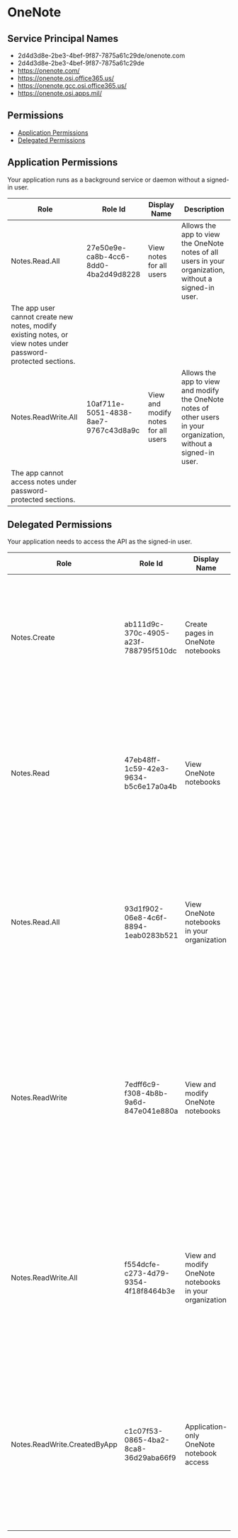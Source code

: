 # OneNote
## Service Principal Names
- 2d4d3d8e-2be3-4bef-9f87-7875a61c29de/onenote.com
- 2d4d3d8e-2be3-4bef-9f87-7875a61c29de
- https://onenote.com/
- https://onenote.osi.office365.us/
- https://onenote.gcc.osi.office365.us/
- https://onenote.osi.apps.mil/

 ## Permissions
- [Application Permissions](#application-permissions)
- [Delegated Permissions](#delegated-permissions)

## Application Permissions
Your application runs as a background service or daemon without a signed-in user.

| Role | Role Id | Display Name | Description |
|---|---|---|---|
| Notes.Read.All | 27e50e9e-ca8b-4cc6-8dd0-4ba2d49d8228 | View notes for all users | Allows the app to view the OneNote notes of all users in your organization, without a signed-in user.
The app user cannot create new notes, modify existing notes, or view notes under password-protected sections. |
| Notes.ReadWrite.All | 10af711e-5051-4838-8ae7-9767c43d8a9c | View and modify notes for all users | Allows the app to view and modify the OneNote notes of other users in your organization, without a signed-in user.
The app cannot access notes under password-protected sections. |

## Delegated Permissions
Your application needs to access the API as the signed-in user. 

| Role | Role Id | Display Name | Description |
|---|---|---|---|
| Notes.Create | ab111d9c-370c-4905-a23f-788795f510dc | Create pages in OneNote notebooks | Allow the application to view the titles of OneNote notebooks and sections and create new pages on behalf of the signed-in user. |
| Notes.Read | 47eb48ff-1c59-42e3-9634-b5c6e17a0a4b | View OneNote notebooks | Allow the application to view the contents of OneNote notebooks and sections on behalf of the signed-in user. It cannot view password protected sections. |
| Notes.Read.All | 93d1f902-06e8-4c6f-8894-1eab0283b521 | View OneNote notebooks in your organization | Allow the application to view the contents of all OneNote notebooks and sections that the signed-in user has access to. It cannot view password protected sections. |
| Notes.ReadWrite | 7edff6c9-f308-4b8b-9a6d-847e041e880a | View and modify OneNote notebooks | Allow the application to view the titles of OneNote notebooks and sections; view all pages; modify all pages and create new pages on behalf of the signed-in user. It cannot access password protected sections. |
| Notes.ReadWrite.All | f554dcfe-c273-4d79-9354-4f18f8464b3e | View and modify OneNote notebooks in your organization | Allow the application to view and modify the contents of all OneNote notebooks and sections that the signed-in user has access to. It cannot access password protected sections. |
| Notes.ReadWrite.CreatedByApp | c1c07f53-0865-4ba2-8ca8-36d29aba66f9 | Application-only OneNote notebook access | Allow the application to view the titles of OneNote notebooks and sections; create new pages; view and modify only pages created by the application on behalf of the signed-in user. |

